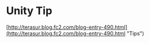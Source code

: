 # Unity Tip #

[http://terasur.blog.fc2.com/blog-entry-490.html](http://terasur.blog.fc2.com/blog-entry-490.html "Tips")